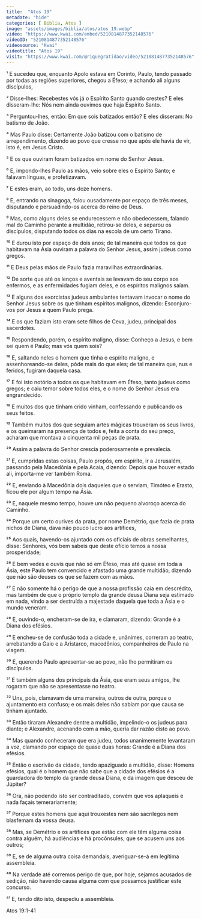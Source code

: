 ```yaml
---
title:  "Atos 19"
metadate: "hide"
categories: [ Biblia, Atos ]
image: "assets/images/biblia/atos/atos_19.webp"
video: "https://www.kwai.com/embed/5210814877352148576"
videoID: "5210814877352148576"
videosource: "Kwai"
videotitle: "Atos 19"
visit: "https://www.kwai.com/@riquegratidao/video/5210814877352148576"
---
```




¹ E sucedeu que, enquanto Apolo estava em Corinto, Paulo, tendo passado por todas as regiões superiores, chegou a Éfeso; e achando ali alguns discípulos,

² Disse-lhes: Recebestes vós já o Espírito Santo quando crestes? E eles disseram-lhe: Nós nem ainda ouvimos que haja Espírito Santo.

³ Perguntou-lhes, então: Em que sois batizados então? E eles disseram: No batismo de João.

⁴ Mas Paulo disse: Certamente João batizou com o batismo de arrependimento, dizendo ao povo que cresse no que após ele havia de vir, isto é, em Jesus Cristo.

⁵ E os que ouviram foram batizados em nome do Senhor Jesus.

⁶ E, impondo-lhes Paulo as mãos, veio sobre eles o Espírito Santo; e falavam línguas, e profetizavam.

⁷ E estes eram, ao todo, uns doze homens.

⁸ E, entrando na sinagoga, falou ousadamente por espaço de três meses, disputando e persuadindo-os acerca do reino de Deus.

⁹ Mas, como alguns deles se endurecessem e não obedecessem, falando mal do Caminho perante a multidão, retirou-se deles, e separou os discípulos, disputando todos os dias na escola de um certo Tirano.

¹⁰ E durou isto por espaço de dois anos; de tal maneira que todos os que habitavam na Ásia ouviram a palavra do Senhor Jesus, assim judeus como gregos.

¹¹ E Deus pelas mãos de Paulo fazia maravilhas extraordinárias.

¹² De sorte que até os lenços e aventais se levavam do seu corpo aos enfermos, e as enfermidades fugiam deles, e os espíritos malignos saíam.

¹³ E alguns dos exorcistas judeus ambulantes tentavam invocar o nome do Senhor Jesus sobre os que tinham espíritos malignos, dizendo: Esconjuro-vos por Jesus a quem Paulo prega.

¹⁴ E os que faziam isto eram sete filhos de Ceva, judeu, principal dos sacerdotes.

¹⁵ Respondendo, porém, o espírito maligno, disse: Conheço a Jesus, e bem sei quem é Paulo; mas vós quem sois?

¹⁶ E, saltando neles o homem que tinha o espírito maligno, e assenhoreando-se deles, pôde mais do que eles; de tal maneira que, nus e feridos, fugiram daquela casa.

¹⁷ E foi isto notório a todos os que habitavam em Éfeso, tanto judeus como gregos; e caiu temor sobre todos eles, e o nome do Senhor Jesus era engrandecido.

¹⁸ E muitos dos que tinham crido vinham, confessando e publicando os seus feitos.

¹⁹ Também muitos dos que seguiam artes mágicas trouxeram os seus livros, e os queimaram na presença de todos e, feita a conta do seu preço, acharam que montava a cinquenta mil peças de prata.

²⁰ Assim a palavra do Senhor crescia poderosamente e prevalecia.

²¹ E, cumpridas estas coisas, Paulo propôs, em espírito, ir a Jerusalém, passando pela Macedônia e pela Acaia, dizendo: Depois que houver estado ali, importa-me ver também Roma.

²² E, enviando à Macedônia dois daqueles que o serviam, Timóteo e Erasto, ficou ele por algum tempo na Ásia.

²³ E, naquele mesmo tempo, houve um não pequeno alvoroço acerca do Caminho.

²⁴ Porque um certo ourives da prata, por nome Demétrio, que fazia de prata nichos de Diana, dava não pouco lucro aos artífices,

²⁵ Aos quais, havendo-os ajuntado com os oficiais de obras semelhantes, disse: Senhores, vós bem sabeis que deste ofício temos a nossa prosperidade;

²⁶ E bem vedes e ouvis que não só em Éfeso, mas até quase em toda a Ásia, este Paulo tem convencido e afastado uma grande multidão, dizendo que não são deuses os que se fazem com as mãos.

²⁷ E não somente há o perigo de que a nossa profissão caia em descrédito, mas também de que o próprio templo da grande deusa Diana seja estimado em nada, vindo a ser destruída a majestade daquela que toda a Ásia e o mundo veneram.

²⁸ E, ouvindo-o, encheram-se de ira, e clamaram, dizendo: Grande é a Diana dos efésios.

²⁹ E encheu-se de confusão toda a cidade e, unânimes, correram ao teatro, arrebatando a Gaio e a Aristarco, macedônios, companheiros de Paulo na viagem.

³⁰ E, querendo Paulo apresentar-se ao povo, não lho permitiram os discípulos.

³¹ E também alguns dos principais da Ásia, que eram seus amigos, lhe rogaram que não se apresentasse no teatro.

³² Uns, pois, clamavam de uma maneira, outros de outra, porque o ajuntamento era confuso; e os mais deles não sabiam por que causa se tinham ajuntado.

³³ Então tiraram Alexandre dentre a multidão, impelindo-o os judeus para diante; e Alexandre, acenando com a mão, queria dar razão disto ao povo.

³⁴ Mas quando conheceram que era judeu, todos unanimemente levantaram a voz, clamando por espaço de quase duas horas: Grande é a Diana dos efésios.

³⁵ Então o escrivão da cidade, tendo apaziguado a multidão, disse: Homens efésios, qual é o homem que não sabe que a cidade dos efésios é a guardadora do templo da grande deusa Diana, e da imagem que desceu de Júpiter?

³⁶ Ora, não podendo isto ser contraditado, convém que vos aplaqueis e nada façais temerariamente;

³⁷ Porque estes homens que aqui trouxestes nem são sacrílegos nem blasfemam da vossa deusa.

³⁸ Mas, se Demétrio e os artífices que estão com ele têm alguma coisa contra alguém, há audiências e há procônsules; que se acusem uns aos outros;

³⁹ E, se de alguma outra coisa demandais, averiguar-se-á em legítima assembleia.

⁴⁰ Na verdade até corremos perigo de que, por hoje, sejamos acusados de sedição, não havendo causa alguma com que possamos justificar este concurso.

⁴¹ E, tendo dito isto, despediu a assembleia. 




Atos 19:1-41



